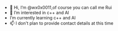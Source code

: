 - 👋 Hi, I’m @wx0x0011,of course you can call me Rui
- 👀 I’m interested in c++ and AI
- I’m currently learning c++ and AI
- 📫 I don't plan to provide contact details at this time

<!---
wx0x0011/wx0x0011 is a ✨ special ✨ repository because its `README.md` (this file) appears on your GitHub profile.
You can click the Preview link to take a look at your changes.
--->

